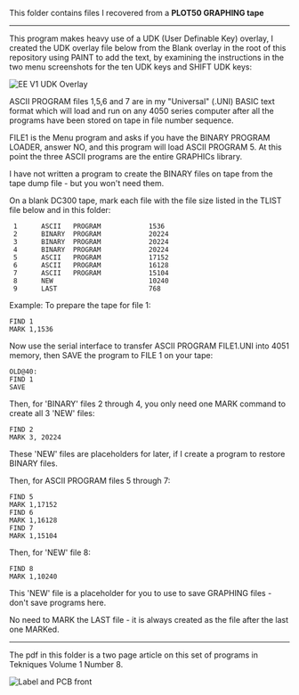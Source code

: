 This folder contains files I recovered from a **PLOT50 GRAPHING tape**
***********
This program makes heavy use of a UDK (User Definable Key) overlay, I created the UDK overlay file below from the Blank overlay in the root of this repository using PAINT to add the text, by examining the instructions in the two menu screenshots for the ten UDK keys and SHIFT UDK keys:

![EE V1 UDK Overlay](./Electrical%20Engineering%20Vol%201%20UDK%20overlay.jpg)

ASCII PROGRAM files 1,5,6 and 7 are in my "Universal" (.UNI) BASIC text format which will load and run on any 4050 series computer after all the programs have been stored on tape in file number sequence.

FILE1 is the Menu program and asks if you have the BINARY PROGRAM LOADER, answer NO, and this program will load ASCII PROGRAM 5.
At this point the three ASCII programs are the entire GRAPHICs library.

I have not written a program to create the BINARY files on tape from the tape dump file - but you won't need them.

On a blank DC300 tape, mark each file with the file size listed in the TLIST file below and in this folder:

```
 1      ASCII   PROGRAM            1536   
 2      BINARY  PROGRAM            20224  
 3      BINARY  PROGRAM            20224  
 4      BINARY  PROGRAM            20224  
 5      ASCII   PROGRAM            17152  
 6      ASCII   PROGRAM            16128  
 7      ASCII   PROGRAM            15104  
 8      NEW                        10240  
 9      LAST                       768    
```

Example:
To prepare the tape for file 1:
```
FIND 1
MARK 1,1536
```
Now use the serial interface to transfer ASCII PROGRAM FILE1.UNI into 4051 memory, then SAVE the program to FILE 1 on your tape:
```
OLD@40:
FIND 1
SAVE
``` 
Then, for 'BINARY' files 2 through 4, you only need one MARK command to create all 3 'NEW' files:
```
FIND 2
MARK 3, 20224
```
These 'NEW' files are placeholders for later, if I create a program to restore BINARY files.

Then, for ASCII PROGRAM files 5 through 7:
```
FIND 5
MARK 1,17152
FIND 6
MARK 1,16128
FIND 7
MARK 1,15104
```

Then, for 'NEW' file 8:
```
FIND 8
MARK 1,10240
```
This 'NEW' file is a placeholder for you to use to save GRAPHING files - don't save programs here.
 
No need to MARK the LAST file - it is always created as the file after the last one MARKed.

***********
The pdf in this folder is a two page article on this set of programs in Tekniques Volume 1 Number 8.

![Label and PCB front](./PLOT%2050%20Electrical%20Engineering%20article.jpg)
